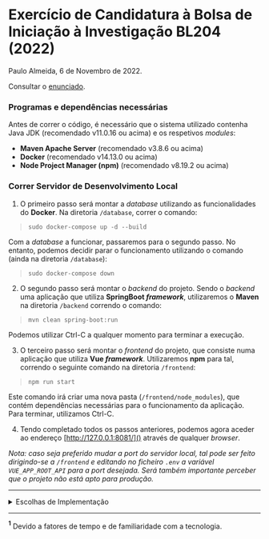# Exercício de Candidatura à Bolsa de Iniciação à Investigação BL204 (2022)


Paulo Almeida, 6 de Novembro de 2022.

Consultar o [enunciado](/enunciado.md).

### Programas e dependências necessárias

Antes de correr o código, é necessário que o sistema utilizado contenha Java JDK (recomendado v11.0.16 ou acima) e os respetivos _modules_:

-   **Maven Apache Server** (recomendado v3.8.6 ou acima)
-   **Docker** (recomendado v14.13.0 ou acima)
-  **Node Project Manager (npm)** (recomendado v8.19.2 ou acima)

### Correr Servidor de Desenvolvimento Local

1. O primeiro passo será montar a _database_ utilizando as funcionalidades do **Docker**. Na diretoria `/database`, correr o comando:

> `sudo docker-compose up -d --build`

Com a _database_ a funcionar, passaremos para o segundo passo. No entanto, podemos decidir parar o funcionamento utilizando o comando (ainda na diretoria `/database`):

> `sudo docker-compose down`

2. O segundo passo será montar o _backend_ do projeto. Sendo o _backend_ uma aplicação que utiliza **SpringBoot _framework_**, utilizaremos o **Maven** na diretoria  `/backend` correndo o comando:

> `mvn clean spring-boot:run`

Podemos utilizar Ctrl-C a qualquer momento para terminar a execução.

3. O terceiro passo será montar o _frontend_ do projeto, que consiste numa aplicação que utiliza **Vue _framework_**. Utilizaremos **npm** para tal, correndo o seguinte comando na diretoria  `/frontend`:

> `npm run start`

Este comando irá criar uma nova pasta (`/frontend/node_modules`), que contém dependências necessárias para o funcionamento da aplicação. Para terminar, utilizamos Ctrl-C.

4.  Tendo completado todos os passos anteriores, podemos agora aceder ao endereço [http://127.0.0.1:8081/]() através de qualquer _browser_.  


_Nota: caso seja preferido mudar a port do servidor local, tal pode ser feito dirigindo-se a `/frontend`  e editando no ficheiro `.env` a variável `VUE_APP_ROOT_API` para a port desejada. Será também importante perceber que o projeto não está apto para produção._

---

<details>
<summary>Escolhas de Implementação</summary>

1.  Para o aviso da empresa de _catering_ sobre os pratos que têm de ser fornecidos, foi escolhido uma abordagem explícita por parte do utilizador. O utilizador deverá então dirigir-se à secção de pedidos e inserir os pratos a fornecer, em conjunto com o dia a ser entregue.     

2.  Neste projeto há funcionalidades não implementadas, como é o caso da consulta de uma sessão numa página exclusiva<sup id="a1">[1](#fn1)</sup>.

3.  Com vista a melhorar a UX do utilizador, foram feitas algumas mudanças no que toca a _icons_ (foi tomado a liberdade de passar a usar [material icons](https://materialdesignicons.com/)) e a outros casos, como a mudança do aspeto da _landing page_.

</details>

---

<b id="fn1"><sup>1</sup></b> Devido a fatores de tempo e de familiaridade com a tecnologia.
